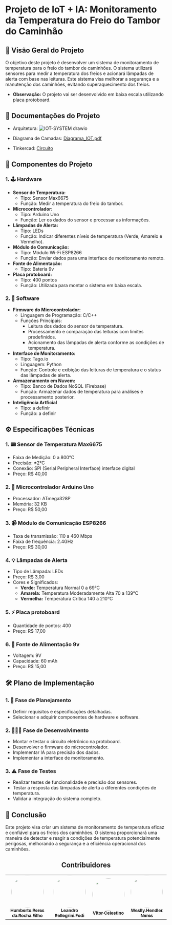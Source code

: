 # Projeto de IoT + IA: Monitoramento da Temperatura do Freio do Tambor do Caminhão

## 📄 Visão Geral do Projeto

O objetivo deste projeto é desenvolver um sistema de monitoramento de temperatura para o freio do tambor de caminhões. O sistema utilizará sensores para medir a temperatura dos freios e acionará lâmpadas de alerta com base nas leituras. Este sistema visa melhorar a segurança e a manutenção dos caminhões, evitando superaquecimento dos freios.

- **Observação:** O projeto vai ser desenvolvido em baixa escala utilizando placa protoboard.

## 📁 Documentações do Projeto
- Arquitetura: ![IOT-SYSTEM drawio](https://github.com/user-attachments/assets/fa835dc3-67dd-413f-b378-0c93dfc8276b)

- Diagrama de Camadas: [Diagrama_IOT.pdf](https://github.com/user-attachments/files/17251863/Diagrama_IOT.pdf)

- Tinkercad: [Circuito](https://www.tinkercad.com/things/334Sx6Zc3Pj-cy-iot?sharecode=zEvAKJmJxAJARFHejM11XBLnYUOGHZIrxSb4UHtT__k)

## 🧩 Componentes do Projeto 

### 1. 🕹️ **Hardware**
   - **Sensor de Temperatura:** 
     - Tipo: Sensor Max6675 
     - Função: Medir a temperatura do freio do tambor.
   - **Microcontrolador:**
     - Tipo: Arduino Uno
     - Função: Ler os dados do sensor e processar as informações.
   - **Lâmpadas de Alerta:**
     - Tipo: LEDs
     - Função: Indicar diferentes níveis de temperatura (Verde, Amarelo e Vermelho).
   - **Módulo de Comunicação:**
     - Tipo: Módulo Wi-Fi ESP8266
     - Função: Enviar dados para uma interface de monitoramento remoto.
   - **Fonte de Alimentação:**
     - Tipo: Bateria 9v
   - **Placa protoboard:**
     - Tipo: 400 pontos
     - Função: Utilizada para montar o sistema em baixa escala.
     
### 2. 🤖 **Software**
   - **Firmware do Microcontrolador:**
     - Linguagem de Programação: C/C++
     - Funções Principais:
       - Leitura dos dados do sensor de temperatura.
       - Processamento e comparação das leituras com limites predefinidos.
       - Acionamento das lâmpadas de alerta conforme as condições de temperatura.
   - **Interface de Monitoramento:**
     - Tipo: Tago.io
     - Linguagem: Python
     - Função: Controle e exibição das leituras de temperatura e o status das lâmpadas de alerta.
   - **Armazenamento em Nuvem:**
     - Tipo: Banco de Dados NoSQL (Firebase)
     - Função: Armazenar dados de temperatura para análises e processamento posterior.
   - **Inteligência Artficial**
     - Tipo: a definir
     - Função: a definir    

## ⚙️ Especificações Técnicas

### 1. 📟 **Sensor de Temperatura Max6675**
   - Faixa de Medição: 0 a 800°C
   - Precisão: ±2°C
   - Conexão: SPI (Serial Peripheral Interface) interface digital
   - Preço: R$ 40,00

### 2. 🔑 **Microcontrolador Arduino Uno**
   - Processador: ATmega328P
   - Memória: 32 KB
   - Preço: R$ 50,00

### 3. 📹 **Módulo de Comunicação ESP8266**
   - Taxa de transmissão: 110 a 460 Mbps
   - Faixa de frequência: 2.4GHz
   - Preço: R$ 30,00

### 4. 💡 **Lâmpadas de Alerta**
   - Tipo de Lâmpada: LEDs
   - Preço: R$ 3,00
   - Cores e Significados:
     - **Verde:** Temperatura Normal 0 a 69°C
     - **Amarela:** Temperatura Moderadamente Alta 70 a 139°C
     - **Vermelha:** Temperatura Crítica 140 a 210°C

### 5. ⚡ **Placa protoboard**
   - Quantidade de pontos: 400
   - Preço: R$ 17,00

### 6. 🔋 **Fonte de Alimentação 9v**
   - Voltagem: 9V
   - Capacidade: 60 mAh
   - Preço: R$ 15,00
   

## 🛠️ Plano de Implementação

### 1. 📝 **Fase de Planejamento**
   - Definir requisitos e especificações detalhadas.
   - Selecionar e adquirir componentes de hardware e software.

### 2. 👨🏻‍💻 **Fase de Desenvolvimento**
   - Montar e testar o circuito eletrônico na protoboard.
   - Desenvolver o firmware do microcontrolador.
   - Implementar IA para precisão dos dados.
   - Implementar a interface de monitoramento.

### 3. ⚠️ **Fase de Testes**
   - Realizar testes de funcionalidade e precisão dos sensores.
   - Testar a resposta das lâmpadas de alerta a diferentes condições de temperatura.
   - Validar a integração do sistema completo.

## 🦾 Conclusão

Este projeto visa criar um sistema de monitoramento de temperatura eficaz e confiável para os freios dos caminhões. O sistema proporcionará uma maneira de detectar e reagir a condições de temperatura potencialmente perigosas, melhorando a segurança e a eficiência operacional dos caminhões.

<h2 align="center">Contribuidores</h2>
<table align="center">
  <tr>
    <td align="center"><a href="https://github.com/humberto-peres"><img style="border-radius: 50%;" src="https://avatars.githubusercontent.com/u/118866895?s=400&u=a12412e21705d58ab604be67c1e1431c80174b64&v=4" width="100px;" /><br /><sub><b>Humberto Peres da Rocha Filho</b></sub></a><br /><a href="https://github.com/humberto-peres" title="Humberto Peres da Rocha Filho"></a></td>
    <td align="center"><a href="https://github.com/Pellegr1n1"><img style="border-radius: 50%;" src="https://avatars.githubusercontent.com/u/119978954?v=4" width="100px;"/><br /><sub><b>Leandro Pellegrini Fodi</b></sub></a><br /><a href="https://github.com/Pellegr1n1" title="Leandro Pellegrini Fodi"></a></td>
    <td align="center"><a href="https://github.com/v0cs"><img style="border-radius: 50%;" src="https://avatars.githubusercontent.com/u/104214178?v=4" width="100px;"/><br /><sub><b>Vítor Celestino</b></sub></a><br /><a href="https://github.com/v0cs" title="Vítor Celestino"></a></td>
    <td align="center"><a href="https://github.com/WesllyHn"><img style="border-radius: 50%;" src="https://avatars.githubusercontent.com/u/117309594?v=4" width="100px;"/><br /><sub><b>Weslly Hendler Neres</b></sub></a><br /><a href=https://github.com/WesllyHn" title="Weslly Hendler Neres"></a></td>
  </tr>
</table>
